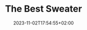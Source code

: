 ---
title: "The Best Sweater"
date: 2023-11-02T17:54:55+02:00
description: "Natural Fibers, Cozy Times"
meta_description: "A curated collection of awesome sweaters in every price range."
meta_title: Find your new favorite sweater on thebestsweater.com.
subscribe: false

projects:
  heading: "" # "Featured"
  sub_heading: "" # "A collection of our recent work"
  limit: 4
  sort: date # date | weight
  view_more_button_text: "" # "More Featured"
  view_more_button_link: "" # "/projects"
  columns: 3 # 1 | 2 | 3 | 4

posts:
  heading: "Recent Posts"
  sub_heading: ""
  limit: 3
  sort: date # date | weight
  view_more_button_text: ""
  view_more_button_link: "" # "/blog"
  columns: 3 # 1 | 2 | 3 | 4
---